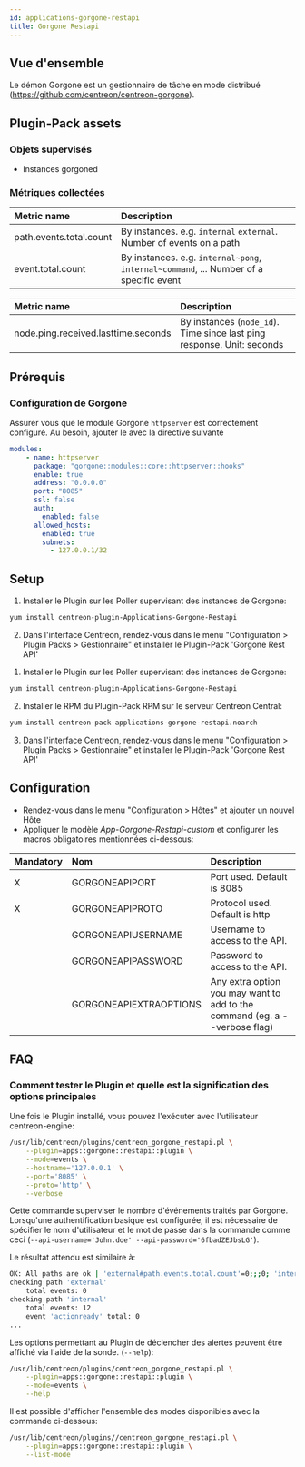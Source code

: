 ```yaml
---
id: applications-gorgone-restapi
title: Gorgone Restapi
---
```


## Vue d'ensemble

Le démon Gorgone est un gestionnaire de tâche en mode distribué (https://github.com/centreon/centreon-gorgone).

## Plugin-Pack assets

### Objets supervisés

* Instances gorgoned

### Métriques collectées

<!--DOCUSAURUS_CODE_TABS-->

<!--Events-->

| Metric name             | Description                                                                            |
| :---------------------- | :------------------------------------------------------------------------------------- |
| path.events.total.count | By instances. e.g. `internal` `external`. Number of events on a path                   |
| event.total.count       | By instances. e.g. `internal~pong`, `internal~command`, ... Number of a specific event |

<!--Nodes-->

| Metric name                         | Description                                                            |
| :---------------------------------- | :----------------------------------------------------------------------|
| node.ping.received.lasttime.seconds | By instances (`node_id`). Time since last ping response. Unit: seconds |

<!--END_DOCUSAURUS_CODE_TABS-->

## Prérequis

### Configuration de Gorgone

Assurer vous que le module Gorgone `httpserver` est correctement configuré. Au besoin, ajouter le avec la directive suivante

```yaml
modules:
    - name: httpserver
      package: "gorgone::modules::core::httpserver::hooks"
      enable: true
      address: "0.0.0.0"
      port: "8085"
      ssl: false
      auth:
        enabled: false
      allowed_hosts:
        enabled: true
        subnets:
          - 127.0.0.1/32
```

## Setup

<!--DOCUSAURUS_CODE_TABS-->

<!--Online IMP Licence & IT-100 Editions-->

1. Installer le Plugin sur les Poller supervisant des instances de Gorgone:

```bash
yum install centreon-plugin-Applications-Gorgone-Restapi
```

2. Dans l'interface Centreon, rendez-vous dans le menu "Configuration > Plugin Packs > Gestionnaire" et installer le Plugin-Pack 'Gorgone Rest API'

<!--Offline IMP License-->

1. Installer le Plugin sur les Poller supervisant des instances de Gorgone:

```bash
yum install centreon-plugin-Applications-Gorgone-Restapi
```

2. Installer le RPM du Plugin-Pack RPM sur le serveur Centreon Central:

```bash
yum install centreon-pack-applications-gorgone-restapi.noarch
```

3. Dans l'interface Centreon, rendez-vous dans le menu "Configuration > Plugin Packs > Gestionnaire" et installer le Plugin-Pack 'Gorgone Rest API'

<!--END_DOCUSAURUS_CODE_TABS-->

## Configuration

* Rendez-vous dans le menu "Configuration > Hôtes" et ajouter un nouvel Hôte
* Appliquer le modèle *App-Gorgone-Restapi-custom* et configurer les macros obligatoires mentionnées ci-dessous:

| Mandatory   | Nom                    | Description                                                                |
| :---------- | :--------------------- | :------------------------------------------------------------------------- |
| X           | GORGONEAPIPORT         | Port used. Default is 8085                                                 |
| X           | GORGONEAPIPROTO        | Protocol used. Default is http                                             |
|             | GORGONEAPIUSERNAME     | Username to access to the API.                                             |
|             | GORGONEAPIPASSWORD     | Password to access to the API.                                             |
|             | GORGONEAPIEXTRAOPTIONS | Any extra option you may want to add to the command (eg. a --verbose flag) |

## FAQ

### Comment tester le Plugin et quelle est la signification des options principales

Une fois le Plugin installé, vous pouvez l'exécuter avec l'utilisateur centreon-engine:

```bash
/usr/lib/centreon/plugins/centreon_gorgone_restapi.pl \
    --plugin=apps::gorgone::restapi::plugin \
    --mode=events \
    --hostname='127.0.0.1' \
    --port='8085' \
    --proto='http' \
    --verbose
```

Cette commande superviser le nombre d'événements traités par Gorgone. Lorsqu'une authentification basique est configurée, il est nécessaire de spécifier le nom
d'utilisateur et le mot de passe dans la commande comme ceci (`--api-username='John.doe' --api-password='6fbadZEJbsLG'`).

Le résultat attendu est similaire à:

```bash
OK: All paths are ok | 'external#path.events.total.count'=0;;;0; 'internal#path.events.total.count'=12;;;0; 'internal~actionready#event.total.count'=0;;;0; 'internal~bcastlogger#event.total.count'=0;;;0; 'internal~centreonnodesready#event.total.count'=0;;;0; 'internal~command#event.total.count'=0;;;0; 'internal~constatus#event.total.count'=1;;;0; 'internal~dbcleanerready#event.total.count'=0;;;0; 'internal~enginecommand#event.total.count'=0;;;0; 'internal~engineready#event.total.count'=0;;;0; 'internal~httpserverready#event.total.count'=0;;;0; 'internal~information#event.total.count'=1;;;0; 'internal~judgeready#event.total.count'=0;;;0; 'internal~legacycmdready#event.total.count'=0;;;0; 'internal~pipelineready#event.total.count'=0;;;0; 'internal~pong#event.total.count'=6;;;0; 'internal~proxyready#event.total.count'=0;;;0; 'internal~putlog#event.total.count'=0;;;0; 'internal~registernodes#event.total.count'=0;;;0; 'internal~setcoreid#event.total.count'=0;;;0; 'internal~setlogs#event.total.count'=4;;;0; 'internal~unregisternodes#event.total.count'=0;;;0;
checking path 'external'
    total events: 0
checking path 'internal'
    total events: 12
    event 'actionready' total: 0
...
```

Les options permettant au Plugin de déclencher des alertes peuvent être affiché via l'aide de la sonde. (`--help`):

```bash
/usr/lib/centreon/plugins/centreon_gorgone_restapi.pl \
    --plugin=apps::gorgone::restapi::plugin \
    --mode=events \
    --help
```

Il est possible d'afficher l'ensemble des modes disponibles avec la commande ci-dessous:

```bash
/usr/lib/centreon/plugins//centreon_gorgone_restapi.pl \
    --plugin=apps::gorgone::restapi::plugin \
    --list-mode
```
